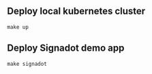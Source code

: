 ## Deploy local kubernetes cluster
```shell
make up
```

## Deploy Signadot demo app
```shell
make signadot
```